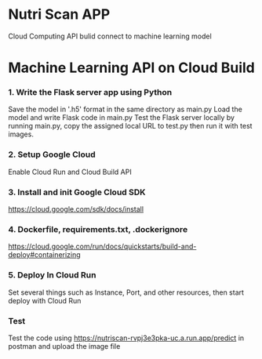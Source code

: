 # Nutri Scan APP
Cloud Computing API bulid connect to machine learning model

# Machine Learning API on Cloud Build

### 1. Write the Flask server app using Python
Save the model in '.h5' format in the same directory as main.py
Load the model and write Flask code in main.py
Test the Flask server locally by running main.py, copy the assigned local URL to test.py then run it with test images.
### 2. Setup Google Cloud
Enable Cloud Run and Cloud Build API
### 3. Install and init Google Cloud SDK
https://cloud.google.com/sdk/docs/install
### 4. Dockerfile, requirements.txt, .dockerignore
https://cloud.google.com/run/docs/quickstarts/build-and-deploy#containerizing
### 5. Deploy In Cloud Run
Set several things such as Instance, Port, and other resources, then start deploy with Cloud Run
### Test
Test the code using https://nutriscan-rvpj3e3pka-uc.a.run.app/predict in postman and upload the image file
